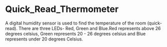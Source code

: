 # Quick_Read_Thermometer
A digital humidity sensor is used to find the temperature of the room (quick-read). There are three LEDs- Red, Green and Blue.Red represents above 26 degrees celsius, Green represents 20 - 26 degrees celsius and Blue represents under 20 degrees Celsius.
